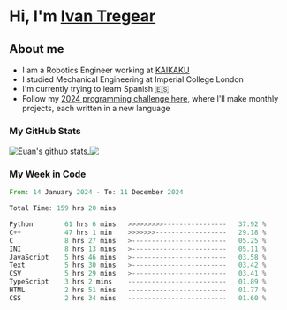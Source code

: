 # Hi, I'm [Ivan Tregear](https://www.linkedin.com/in/ivantregear/)

## About me

* I am a Robotics Engineer working at [KAIKAKU](https://github.com/KAIKAKU-AI)
* I studied Mechanical Engineering at Imperial College London
* I'm currently trying to learn Spanish :es:
* Follow my [2024 programming challenge here](https://github.com/ITregear?tab=repositories), where I'll make monthly projects, each written in a new language


### My GitHub Stats

<a href="#my-github-stats">
  <img align="center" src="https://github-readme-stats.vercel.app/api?username=itregear&count_private=true&show_icons=true&include_all_commits=true&theme=material-palenight" alt="Euan's github stats" />
</a>

<a href="#my-github-stats">
  <img align="center" src="https://github-readme-stats.vercel.app/api/top-langs/?username=itregear&layout=compact&theme=material-palenight" />
</a>

### My Week in Code
<!--START_SECTION:waka-->

```rust
From: 14 January 2024 - To: 11 December 2024

Total Time: 159 hrs 20 mins

Python        61 hrs 6 mins   >>>>>>>>>----------------   37.92 %
C++           47 hrs 1 min    >>>>>>>------------------   29.18 %
C             8 hrs 27 mins   >------------------------   05.25 %
INI           8 hrs 13 mins   >------------------------   05.11 %
JavaScript    5 hrs 46 mins   >------------------------   03.58 %
Text          5 hrs 30 mins   >------------------------   03.42 %
CSV           5 hrs 29 mins   >------------------------   03.41 %
TypeScript    3 hrs 2 mins    -------------------------   01.89 %
HTML          2 hrs 51 mins   -------------------------   01.77 %
CSS           2 hrs 34 mins   -------------------------   01.60 %
```

<!--END_SECTION:waka-->
